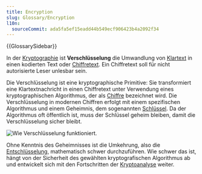 ```yaml
---
title: Encryption
slug: Glossary/Encryption
l10n:
  sourceCommit: ada5fa5ef15eadd44b549ecf906423b4a2092f34
---
```


{{GlossarySidebar}}

In der [Kryptographie](/de/docs/Glossary/cryptography) ist **Verschlüsselung** die Umwandlung von [Klartext](/de/docs/Glossary/plaintext) in einen kodierten Text oder [Chiffretext](/de/docs/Glossary/ciphertext). Ein Chiffretext soll für nicht autorisierte Leser unlesbar sein.

Die Verschlüsselung ist eine kryptographische Primitive: Sie transformiert eine Klartextnachricht in einen Chiffretext unter Verwendung eines kryptographischen Algorithmus, der als [Chiffre](/de/docs/Glossary/cipher) bezeichnet wird. Die Verschlüsselung in modernen Chiffren erfolgt mit einem spezifischen Algorithmus und einem Geheimnis, dem sogenannten [Schlüssel](/de/docs/Glossary/key). Da der Algorithmus oft öffentlich ist, muss der Schlüssel geheim bleiben, damit die Verschlüsselung sicher bleibt.

![Wie Verschlüsselung funktioniert.](encryption.png)

Ohne Kenntnis des Geheimnisses ist die Umkehrung, also die [Entschlüsselung](/de/docs/Glossary/decryption), mathematisch schwer durchzuführen. Wie schwer das ist, hängt von der Sicherheit des gewählten kryptografischen Algorithmus ab und entwickelt sich mit den Fortschritten der [Kryptoanalyse](/de/docs/Glossary/cryptanalysis) weiter.
